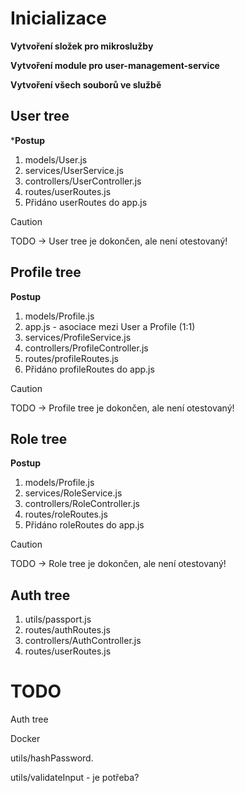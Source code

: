 # Inicializace
**Vytvoření složek pro mikroslužby**

**Vytvoření module pro user-management-service**

**Vytvoření všech souborů ve službě**

## User tree

***Postup**
1. models/User.js
2. services/UserService.js
3. controllers/UserController.js
4. routes/userRoutes.js
5. Přidáno userRoutes do app.js 

> [!CAUTION]
> TODO -> User tree je dokončen, ale není otestovaný!


## Profile tree

**Postup**
1. models/Profile.js
2. app.js - asociace mezi User a Profile (1:1)
3. services/ProfileService.js
4. controllers/ProfileController.js
5. routes/profileRoutes.js
6. Přidáno profileRoutes do app.js 

> [!CAUTION]
> TODO -> Profile tree je dokončen, ale není otestovaný!


## Role tree

**Postup**
1. models/Profile.js
2. services/RoleService.js
3. controllers/RoleController.js
4. routes/roleRoutes.js
5. Přidáno roleRoutes do app.js

> [!CAUTION]
> TODO -> Role tree je dokončen, ale není otestovaný!

## Auth tree
1. utils/passport.js
2. routes/authRoutes.js
3. controllers/AuthController.js
4. routes/userRoutes.js

# TODO
Auth tree

Docker

utils/hashPassword.

utils/validateInput - je potřeba?